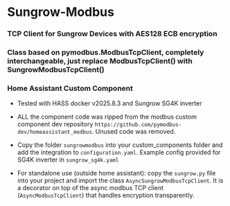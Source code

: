 # Sungrow-Modbus
### TCP Client for Sungrow Devices with AES128 ECB encryption

### Class based on pymodbus.ModbusTcpClient, completely interchangeable, just replace ModbusTcpClient() with SungrowModbusTcpClient()

### Home Assistant Custom Component

- Tested with HASS docker v2025.8.3 and Sungrow SG4K inverter

- ALL the component code was ripped from the modbus custom component dev repository ```https://github.com/pymodbus-dev/homeassistant_modbus```. Unused code was removed.

- Copy the folder ```sungrowmodbus``` into your custom_components folder and add the integration to ```configuration.yaml```. Example config provided for SG4K inverter in ```sungrow_sg4k.yaml``` 

- For standalone use (outside home assistant): copy the ```sungrow.py``` file into your project and import the class ```AsyncSungrowModbusTcpClient```. It is a decorator on top of the async modbus TCP client (```AsyncModbusTcpClient```) that handles encryption transparently.
